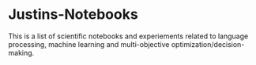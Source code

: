 # Justins-Notebooks
This is a list of scientific notebooks and experiements related to language processing, machine learning and multi-objective optimization/decision-making.
